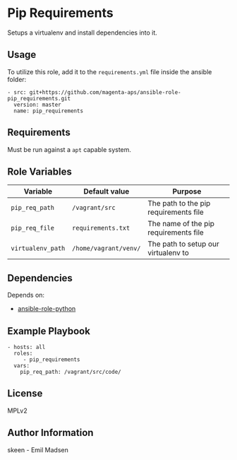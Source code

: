 Pip Requirements
================

Setups a virtualenv and install dependencies into it.

Usage
-----

To utilize this role, add it to the `requirements.yml` file inside the ansible folder:

    - src: git+https://github.com/magenta-aps/ansible-role-pip_requirements.git
      version: master
      name: pip_requirements

Requirements
------------

Must be run against a `apt` capable system.

Role Variables
--------------

| Variable          | Default value         | Purpose                               |
| ----------------- | --------------------- | ------------------------------------- |
| `pip_req_path`    | `/vagrant/src`        | The path to the pip requirements file |
| `pip_req_file`    | `requirements.txt`    | The name of the pip requirements file |
| `virtualenv_path` | `/home/vagrant/venv/` | The path to setup our virtualenv to   |

Dependencies
------------

Depends on:
* [ansible-role-python](https://github.com/magenta-aps/ansible-role-python)

Example Playbook
----------------

    - hosts: all
      roles:
         - pip_requirements
      vars:
        pip_req_path: /vagrant/src/code/

License
-------

MPLv2

Author Information
------------------

skeen - Emil Madsen

